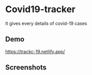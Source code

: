 # Covid19-tracker
It gives every details of covid-19 cases

## Demo

https://trackc-19.netlify.app/

## Screenshots
